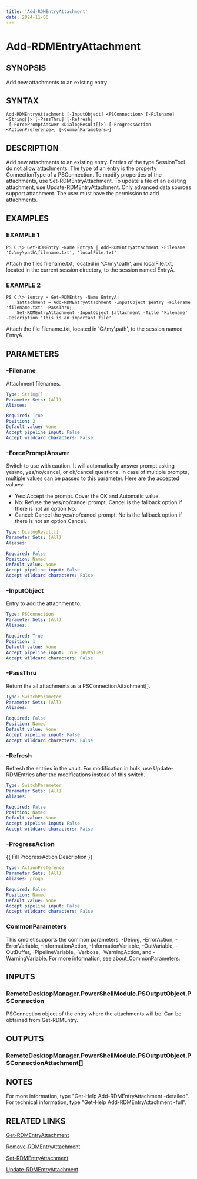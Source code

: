 ```yaml
---
title: 'Add-RDMEntryAttachment'
date: 2024-11-06
---
```



# Add-RDMEntryAttachment

## SYNOPSIS
Add new attachments to an existing entry

## SYNTAX

```
Add-RDMEntryAttachment [-InputObject] <PSConnection> [-Filename] <String[]> [-PassThru] [-Refresh]
 [-ForcePromptAnswer <DialogResult[]>] [-ProgressAction <ActionPreference>] [<CommonParameters>]
```

## DESCRIPTION
Add new attachments to an existing entry.
Entries of the type SessionTool do not allow attachments.
The type of an entry is the property ConnectionType of a PSConnection.
    To modify properties of the attachments, use Set-RDMEntryAttachment.
To update a file of an existing attachment, use Update-RDMEntryAttachment. 
    Only advanced data sources support attachment.
The user must have the permission to add attachments.

## EXAMPLES

### EXAMPLE 1
```
PS C:\> Get-RDMEntry -Name EntryA | Add-RDMEntryAttachment -Filename 'C:\my\path\filename.txt', 'localFile.txt'
```

Attach the files filename.txt, located in 'C:\my\path\', and localFile.txt, located in the current session directory, to the session named EntryA.

### EXAMPLE 2
```
PS C:\> $entry = Get-RDMEntry -Name EntryA;
    $attachment = Add-RDMEntryAttachment -InputObject $entry -Filename 'filename.txt' -PassThru;
    Set-RDMEntryAttachment -InputObject $attachment -Title 'Filename' -Description 'This is an important file'
```

Attach the file filename.txt, located in 'C:\my\path\', to the session named EntryA.

## PARAMETERS

### -Filename
Attachment filenames.

```yaml
Type: String[]
Parameter Sets: (All)
Aliases:

Required: True
Position: 2
Default value: None
Accept pipeline input: False
Accept wildcard characters: False
```

### -ForcePromptAnswer
Switch to use with caution.
It will automatically answer prompt asking yes/no, yes/no/cancel, or ok/cancel questions.
In case of multiple prompts, multiple values can be passed to this parameter.
Here are the accepted values:
- Yes: Accept the prompt.
Cover the OK and Automatic value.
- No: Refuse the yes/no/cancel prompt.
Cancel is the fallback option if there is not an option No.
- Cancel: Cancel the yes/no/cancel prompt.
No is the fallback option if there is not an option Cancel.

```yaml
Type: DialogResult[]
Parameter Sets: (All)
Aliases:

Required: False
Position: Named
Default value: None
Accept pipeline input: False
Accept wildcard characters: False
```

### -InputObject
Entry to add the attachment to.

```yaml
Type: PSConnection
Parameter Sets: (All)
Aliases:

Required: True
Position: 1
Default value: None
Accept pipeline input: True (ByValue)
Accept wildcard characters: False
```

### -PassThru
Return the all attachments as a PSConnectionAttachment\[\].

```yaml
Type: SwitchParameter
Parameter Sets: (All)
Aliases:

Required: False
Position: Named
Default value: None
Accept pipeline input: False
Accept wildcard characters: False
```

### -Refresh
Refresh the entries in the vault.
For modification in bulk, use Update-RDMEntries after the modifications instead of this switch.

```yaml
Type: SwitchParameter
Parameter Sets: (All)
Aliases:

Required: False
Position: Named
Default value: None
Accept pipeline input: False
Accept wildcard characters: False
```

### -ProgressAction
{{ Fill ProgressAction Description }}

```yaml
Type: ActionPreference
Parameter Sets: (All)
Aliases: proga

Required: False
Position: Named
Default value: None
Accept pipeline input: False
Accept wildcard characters: False
```

### CommonParameters
This cmdlet supports the common parameters: -Debug, -ErrorAction, -ErrorVariable, -InformationAction, -InformationVariable, -OutVariable, -OutBuffer, -PipelineVariable, -Verbose, -WarningAction, and -WarningVariable. For more information, see [about_CommonParameters](http://go.microsoft.com/fwlink/?LinkID=113216).

## INPUTS

### RemoteDesktopManager.PowerShellModule.PSOutputObject.PSConnection
PSConnection object of the entry where the attachments will be.
Can be obtained from Get-RDMEntry.

## OUTPUTS

### RemoteDesktopManager.PowerShellModule.PSOutputObject.PSConnectionAttachment[]
## NOTES
For more information, type "Get-Help Add-RDMEntryAttachment -detailed".
For technical information, type "Get-Help Add-RDMEntryAttachment -full".

## RELATED LINKS

[Get-RDMEntryAttachment](http://127.0.0.1:1111/docs/Get-RDMEntryAttachment/)

[Remove-RDMEntryAttachment](http://127.0.0.1:1111/docs/Remove-RDMEntryAttachment/)

[Set-RDMEntryAttachment](http://127.0.0.1:1111/docs/Set-RDMEntryAttachment/)

[Update-RDMEntryAttachment](http://127.0.0.1:1111/docs/Update-RDMEntryAttachment/)

